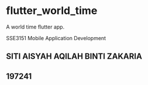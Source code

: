 # flutter_world_time

A world time flutter app.

SSE3151 Mobile Application Development
## SITI AISYAH AQILAH BINTI ZAKARIA
## 197241
